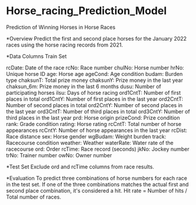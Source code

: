 # Horse_racing_Prediction_Model
Prediction of Winning Horses  in Horse Races

*Overview
Predict the first and second place horses for the January 2022 races using the horse racing records from 2021.

*Data Columns
Train Set

rcDate: Date of the race
rcNo: Race number
chulNo: Horse number
hrNo: Unique horse ID
age: Horse age
ageCond: Age condition
budam: Burden type
chaksunT: Total prize money
chaksunY: Prize money in the last year
chaksun_6m: Prize money in the last 6 months
dusu: Number of participating horses
ilsu: Days of horse racing
ord1CntT: Number of first places in total
ord1CntY: Number of first places in the last year
ord2CntT: Number of second places in total
ord2CntY: Number of second places in the last year
ord3CntT: Number of third places in total
ord3CntY: Number of third places in the last year
prd: Horse origin
prizeCond: Prize condition
rank: Grade condition
rating: Horse rating
rcCntT: Total number of horse appearances
rcCntY: Number of horse appearances in the last year
rcDist: Race distance
sex: Horse gender
wgBudam: Weight burden
track: Racecourse condition
weather: Weather
waterRate: Water rate of the racecourse
ord: Order
rcTime: Race record (seconds)
jkNo: Jockey number
trNo: Trainer number
owNo: Owner number

*Test Set
Exclude ord and rcTime columns from race results.

*Evaluation
To predict three combinations of horse numbers for each race in the test set.
If one of the three combinations matches the actual first and second place combination, it's considered a hit.
Hit rate = Number of hits / Total number of races.
